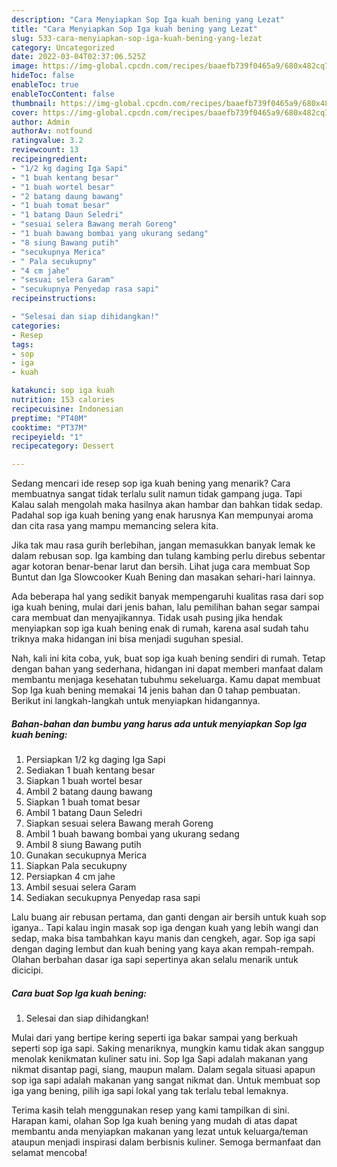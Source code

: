 ```yaml
---
description: "Cara Menyiapkan Sop Iga kuah bening yang Lezat"
title: "Cara Menyiapkan Sop Iga kuah bening yang Lezat"
slug: 533-cara-menyiapkan-sop-iga-kuah-bening-yang-lezat
category: Uncategorized
date: 2022-03-04T02:37:06.525Z
image: https://img-global.cpcdn.com/recipes/baaefb739f0465a9/680x482cq70/sop-iga-kuah-bening-foto-resep-utama.jpg
hideToc: false
enableToc: true
enableTocContent: false
thumbnail: https://img-global.cpcdn.com/recipes/baaefb739f0465a9/680x482cq70/sop-iga-kuah-bening-foto-resep-utama.jpg
cover: https://img-global.cpcdn.com/recipes/baaefb739f0465a9/680x482cq70/sop-iga-kuah-bening-foto-resep-utama.jpg
author: Admin
authorAv: notfound
ratingvalue: 3.2
reviewcount: 13
recipeingredient:
- "1/2 kg daging Iga Sapi"
- "1 buah kentang besar"
- "1 buah wortel besar"
- "2 batang daung bawang"
- "1 buah tomat besar"
- "1 batang Daun Seledri"
- "sesuai selera Bawang merah Goreng"
- "1 buah bawang bombai yang ukurang sedang"
- "8 siung Bawang putih"
- "secukupnya Merica"
- " Pala secukupny"
- "4 cm jahe"
- "sesuai selera Garam"
- "secukupnya Penyedap rasa sapi"
recipeinstructions:

- "Selesai dan siap dihidangkan!"
categories:
- Resep
tags:
- sop
- iga
- kuah

katakunci: sop iga kuah 
nutrition: 153 calories
recipecuisine: Indonesian
preptime: "PT40M"
cooktime: "PT37M"
recipeyield: "1"
recipecategory: Dessert

---
```



Sedang mencari ide resep sop iga kuah bening yang menarik? Cara membuatnya sangat tidak terlalu sulit namun tidak gampang juga. Tapi Kalau salah mengolah maka hasilnya akan hambar dan bahkan tidak sedap. Padahal sop iga kuah bening yang enak harusnya Kan mempunyai aroma dan cita rasa yang mampu memancing selera kita.


Jika tak mau rasa gurih berlebihan, jangan memasukkan banyak lemak ke dalam rebusan sop. Iga kambing dan tulang kambing perlu direbus sebentar agar kotoran benar-benar larut dan bersih. Lihat juga cara membuat Sop Buntut dan Iga Slowcooker Kuah Bening dan masakan sehari-hari lainnya.

Ada beberapa hal yang sedikit banyak mempengaruhi kualitas rasa dari sop iga kuah bening, mulai dari jenis bahan, lalu pemilihan bahan segar sampai cara membuat dan menyajikannya. Tidak usah pusing jika hendak menyiapkan sop iga kuah bening enak di rumah, karena asal sudah tahu triknya maka hidangan ini bisa menjadi suguhan spesial.


Nah, kali ini kita coba, yuk, buat sop iga kuah bening sendiri di rumah. Tetap dengan bahan yang sederhana, hidangan ini dapat memberi manfaat dalam membantu menjaga kesehatan tubuhmu sekeluarga. Kamu dapat membuat Sop Iga kuah bening memakai 14 jenis bahan dan 0 tahap pembuatan. Berikut ini langkah-langkah untuk menyiapkan hidangannya.

<!--inarticleads1-->

##### Bahan-bahan dan bumbu yang harus ada untuk menyiapkan Sop Iga kuah bening:

1. Persiapkan 1/2 kg daging Iga Sapi
1. Sediakan 1 buah kentang besar
1. Siapkan 1 buah wortel besar
1. Ambil 2 batang daung bawang
1. Siapkan 1 buah tomat besar
1. Ambil 1 batang Daun Seledri
1. Siapkan sesuai selera Bawang merah Goreng
1. Ambil 1 buah bawang bombai yang ukurang sedang
1. Ambil 8 siung Bawang putih
1. Gunakan secukupnya Merica
1. Siapkan  Pala secukupny
1. Persiapkan 4 cm jahe
1. Ambil sesuai selera Garam
1. Sediakan secukupnya Penyedap rasa sapi


Lalu buang air rebusan pertama, dan ganti dengan air bersih untuk kuah sop iganya.. Tapi kalau ingin masak sop iga dengan kuah yang lebih wangi dan sedap, maka bisa tambahkan kayu manis dan cengkeh, agar. Sop iga sapi dengan daging lembut dan kuah bening yang kaya akan rempah-rempah. Olahan berbahan dasar iga sapi sepertinya akan selalu menarik untuk dicicipi. 

<!--inarticleads2-->

##### Cara buat Sop Iga kuah bening:


1. Selesai dan siap dihidangkan!

Mulai dari yang bertipe kering seperti iga bakar sampai yang berkuah seperti sop iga sapi. Saking menariknya, mungkin kamu tidak akan sanggup menolak kenikmatan kuliner satu ini. Sop Iga Sapi adalah makanan yang nikmat disantap pagi, siang, maupun malam. Dalam segala situasi apapun sop iga sapi adalah makanan yang sangat nikmat dan. Untuk membuat sop iga yang bening, pilih iga sapi lokal yang tak terlalu tebal lemaknya. 

Terima kasih telah menggunakan resep yang kami tampilkan di sini. Harapan kami, olahan Sop Iga kuah bening yang mudah di atas dapat membantu anda menyiapkan makanan yang lezat untuk keluarga/teman ataupun menjadi inspirasi dalam berbisnis kuliner. Semoga bermanfaat dan selamat mencoba!
